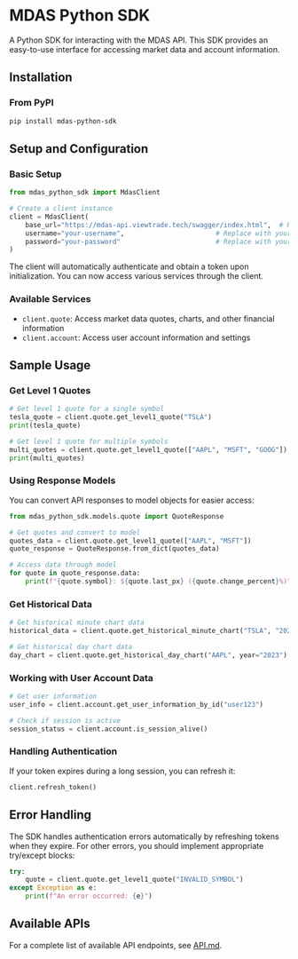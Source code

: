 # MDAS Python SDK

A Python SDK for interacting with the MDAS API. This SDK provides an easy-to-use interface for accessing market data and account information.

## Installation

### From PyPI

```bash
pip install mdas-python-sdk
```

## Setup and Configuration

### Basic Setup

```python
from mdas_python_sdk import MdasClient

# Create a client instance
client = MdasClient(
    base_url="https://mdas-api.viewtrade.tech/swagger/index.html",  # Replace with your API endpoint
    username="your-username",                       # Replace with your username
    password="your-password"                        # Replace with your password
)
```

The client will automatically authenticate and obtain a token upon initialization. You can now access various services through the client.

### Available Services

- `client.quote`: Access market data quotes, charts, and other financial information
- `client.account`: Access user account information and settings

## Sample Usage

### Get Level 1 Quotes

```python
# Get level 1 quote for a single symbol
tesla_quote = client.quote.get_level1_quote("TSLA")
print(tesla_quote)

# Get level 1 quote for multiple symbols
multi_quotes = client.quote.get_level1_quote(["AAPL", "MSFT", "GOOG"])
print(multi_quotes)
```

### Using Response Models

You can convert API responses to model objects for easier access:

```python
from mdas_python_sdk.models.quote import QuoteResponse

# Get quotes and convert to model
quotes_data = client.quote.get_level1_quote(["AAPL", "MSFT"])
quote_response = QuoteResponse.from_dict(quotes_data)

# Access data through model
for quote in quote_response.data:
    print(f"{quote.symbol}: ${quote.last_px} ({quote.change_percent}%)")
```

### Get Historical Data

```python
# Get historical minute chart data
historical_data = client.quote.get_historical_minute_chart("TSLA", "2023-05-12")

# Get historical day chart data
day_chart = client.quote.get_historical_day_chart("AAPL", year="2023")
```

### Working with User Account Data

```python
# Get user information
user_info = client.account.get_user_information_by_id("user123")

# Check if session is active
session_status = client.account.is_session_alive()
```

### Handling Authentication

If your token expires during a long session, you can refresh it:

```python
client.refresh_token()
```

## Error Handling

The SDK handles authentication errors automatically by refreshing tokens when they expire. For other errors, you should implement appropriate try/except blocks:

```python
try:
    quote = client.quote.get_level1_quote("INVALID_SYMBOL")
except Exception as e:
    print(f"An error occurred: {e}")
```

## Available APIs

For a complete list of available API endpoints, see [API.md](API.md).